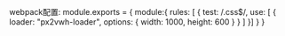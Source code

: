 webpack配置:
module.exports = {
    module:{
        rules: [
            {
                test: /\.css$/,
                use: [
                    {
                        loader: "px2vwh-loader",
                        options: {
                           width: 1000,
                           height: 600
                        }
                    }
                ]
            }]
    }
}